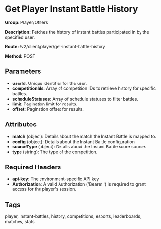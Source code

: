 # Get Player Instant Battle History

**Group:** Player/Others

**Description:** Fetches the history of instant battles participated in by the specified user.

**Route:** /v2/client/player/get-instant-battle-history

**Method:** POST

## Parameters

- **userId**: Unique identifier for the user.
- **competitionIds**: Array of competition IDs to retrieve history for specific battles.
- **scheduleStatuses**: Array of schedule statuses to filter battles.
- **limit**: Pagination limit for results.
- **offset**: Pagination offset for results.

## Attributes

- **match** (object): Details about the match the Instant Battle is mapped to.
- **config** (object): Details about the Instant Battle configuration
- **sourceType** (object): Details about the Instant Battle score source.
- **type** (string): The type of the competition.

## Required Headers

- **api-key**: The environment-specific API key
- **Authorization**: A valid Authorization ('Bearer <token>') is required to grant access for the player's session.

## Tags

player, instant-battles, history, competitions, esports, leaderboards, matches, stats

